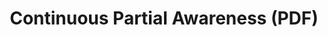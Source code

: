 ---
ee_id_thing: '70'
site: '1'
type: '2'
inv_num: 2009-049
url: 2009-049-continuous-partial-awareness-pdf
title: Continuous Partial Awareness (PDF)
year: '2009'
display_year: '2009'
medium: PDF
dims: ''
pitch: A list of ideas for artworks, rated. Made originally for a performance. ps
  - Some I ended up making.
ps: ''
live_url: ''
related: "[49] [2008-020-continuous-partial-awareness-performance] 2008-020 Continuous
  Partial Awareness (Performance)"
youtube: ''
related_code: ''
imgs: Continuous-Partial-Awareness-2009-049-Full-db-OL.jpg,Continuous-Partial-Awareness-2009-049-install-2-db-OL.jpg
subheading: ''
download: arcangel-CPA.pdf
add_credit: ''
commission: ''
layout: things-i-made
---